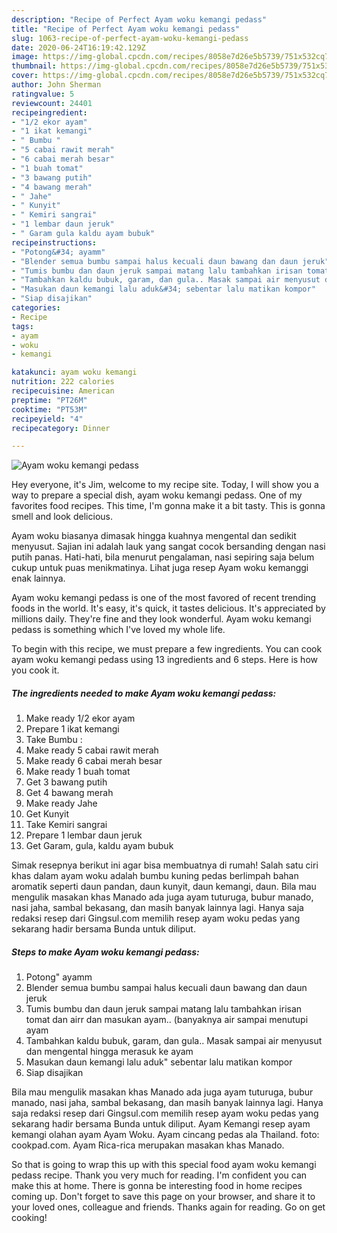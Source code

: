 ```yaml
---
description: "Recipe of Perfect Ayam woku kemangi pedass"
title: "Recipe of Perfect Ayam woku kemangi pedass"
slug: 1063-recipe-of-perfect-ayam-woku-kemangi-pedass
date: 2020-06-24T16:19:42.129Z
image: https://img-global.cpcdn.com/recipes/8058e7d26e5b5739/751x532cq70/ayam-woku-kemangi-pedass-foto-resep-utama.jpg
thumbnail: https://img-global.cpcdn.com/recipes/8058e7d26e5b5739/751x532cq70/ayam-woku-kemangi-pedass-foto-resep-utama.jpg
cover: https://img-global.cpcdn.com/recipes/8058e7d26e5b5739/751x532cq70/ayam-woku-kemangi-pedass-foto-resep-utama.jpg
author: John Sherman
ratingvalue: 5
reviewcount: 24401
recipeingredient:
- "1/2 ekor ayam"
- "1 ikat kemangi"
- " Bumbu "
- "5 cabai rawit merah"
- "6 cabai merah besar"
- "1 buah tomat"
- "3 bawang putih"
- "4 bawang merah"
- " Jahe"
- " Kunyit"
- " Kemiri sangrai"
- "1 lembar daun jeruk"
- " Garam gula kaldu ayam bubuk"
recipeinstructions:
- "Potong&#34; ayamm"
- "Blender semua bumbu sampai halus kecuali daun bawang dan daun jeruk"
- "Tumis bumbu dan daun jeruk sampai matang lalu tambahkan irisan tomat dan airr dan masukan ayam.. (banyaknya air sampai menutupi ayam"
- "Tambahkan kaldu bubuk, garam, dan gula.. Masak sampai air menyusut dan mengental hingga merasuk ke ayam"
- "Masukan daun kemangi lalu aduk&#34; sebentar lalu matikan kompor"
- "Siap disajikan"
categories:
- Recipe
tags:
- ayam
- woku
- kemangi

katakunci: ayam woku kemangi 
nutrition: 222 calories
recipecuisine: American
preptime: "PT26M"
cooktime: "PT53M"
recipeyield: "4"
recipecategory: Dinner

---
```



![Ayam woku kemangi pedass](https://img-global.cpcdn.com/recipes/8058e7d26e5b5739/751x532cq70/ayam-woku-kemangi-pedass-foto-resep-utama.jpg)

Hey everyone, it's Jim, welcome to my recipe site. Today, I will show you a way to prepare a special dish, ayam woku kemangi pedass. One of my favorites food recipes. This time, I'm gonna make it a bit tasty. This is gonna smell and look delicious.

Ayam woku biasanya dimasak hingga kuahnya mengental dan sedikit menyusut. Sajian ini adalah lauk yang sangat cocok bersanding dengan nasi putih panas. Hati-hati, bila menurut pengalaman, nasi sepiring saja belum cukup untuk puas menikmatinya. Lihat juga resep Ayam woku kemanggi enak lainnya.

Ayam woku kemangi pedass is one of the most favored of recent trending foods in the world. It's easy, it's quick, it tastes delicious. It's appreciated by millions daily. They're fine and they look wonderful. Ayam woku kemangi pedass is something which I've loved my whole life.


To begin with this recipe, we must prepare a few ingredients. You can cook ayam woku kemangi pedass using 13 ingredients and 6 steps. Here is how you cook it.

<!--inarticleads1-->

##### The ingredients needed to make Ayam woku kemangi pedass:

1. Make ready 1/2 ekor ayam
1. Prepare 1 ikat kemangi
1. Take  Bumbu :
1. Make ready 5 cabai rawit merah
1. Make ready 6 cabai merah besar
1. Make ready 1 buah tomat
1. Get 3 bawang putih
1. Get 4 bawang merah
1. Make ready  Jahe
1. Get  Kunyit
1. Take  Kemiri sangrai
1. Prepare 1 lembar daun jeruk
1. Get  Garam, gula, kaldu ayam bubuk


Simak resepnya berikut ini agar bisa membuatnya di rumah! Salah satu ciri khas dalam ayam woku adalah bumbu kuning pedas berlimpah bahan aromatik seperti daun pandan, daun kunyit, daun kemangi, daun. Bila mau mengulik masakan khas Manado ada juga ayam tuturuga, bubur manado, nasi jaha, sambal bekasang, dan masih banyak lainnya lagi. Hanya saja redaksi resep dari Gingsul.com memilih resep ayam woku pedas yang sekarang hadir bersama Bunda untuk diliput. 

<!--inarticleads2-->

##### Steps to make Ayam woku kemangi pedass:

1. Potong&#34; ayamm
1. Blender semua bumbu sampai halus kecuali daun bawang dan daun jeruk
1. Tumis bumbu dan daun jeruk sampai matang lalu tambahkan irisan tomat dan airr dan masukan ayam.. (banyaknya air sampai menutupi ayam
1. Tambahkan kaldu bubuk, garam, dan gula.. Masak sampai air menyusut dan mengental hingga merasuk ke ayam
1. Masukan daun kemangi lalu aduk&#34; sebentar lalu matikan kompor
1. Siap disajikan


Bila mau mengulik masakan khas Manado ada juga ayam tuturuga, bubur manado, nasi jaha, sambal bekasang, dan masih banyak lainnya lagi. Hanya saja redaksi resep dari Gingsul.com memilih resep ayam woku pedas yang sekarang hadir bersama Bunda untuk diliput. Ayam Kemangi resep ayam kemangi olahan ayam Ayam Woku. Ayam cincang pedas ala Thailand. foto: cookpad.com. Ayam Rica-rica merupakan masakan khas Manado. 

So that is going to wrap this up with this special food ayam woku kemangi pedass recipe. Thank you very much for reading. I'm confident you can make this at home. There is gonna be interesting food in home recipes coming up. Don't forget to save this page on your browser, and share it to your loved ones, colleague and friends. Thanks again for reading. Go on get cooking!
